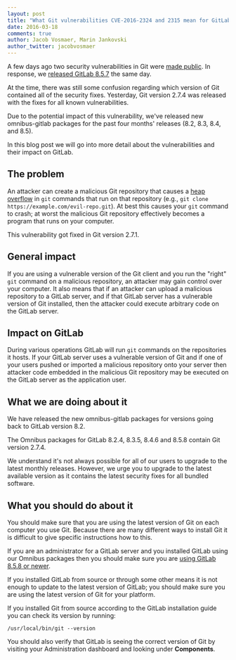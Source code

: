 ```yaml
---
layout: post
title: "What Git vulnerabilities CVE-2016-2324 and 2315 mean for GitLab and you"
date: 2016-03-18
comments: true
author: Jacob Vosmaer, Marin Jankovski
author_twitter: jacobvosmaer
---
```


A few days ago two security vulnerabilities in Git were [made
public](http://www.openwall.com/lists/oss-security/2016/03/15/5). In
response, we [released GitLab
8.5.7](https://about.gitlab.com/2016/03/16/gitlab-8-dot-5-dot-7-released/) the
same day.

At the time, there was still some confusion regarding which version of Git
contained all of the security fixes. Yesterday, Git version 2.7.4 was released
with the fixes for all known vulnerabilities.

Due to the potential impact of this vulnerability, we've released new
omnibus-gitlab packages for the past four months' releases
(8.2, 8.3, 8.4, and 8.5).

In this blog post we will go into more detail about the vulnerabilities and
their impact on GitLab.

<!-- more -->

## The problem

An attacker can create a malicious Git repository that causes a [heap
overflow](https://en.wikipedia.org/wiki/Heap_overflow) in `git` commands
that run on that repository (e.g.,
`git clone https://example.com/evil-repo.git`). At best this causes your
`git` command to crash; at worst the malicious Git repository
effectively becomes a program that runs on your computer.

This vulnerability got fixed in Git version 2.7.1.

## General impact

If you are using a vulnerable version of the Git client and you run the "right"
`git` command on a malicious repository, an attacker may gain control over your
computer. It also means that if an attacker can upload a malicious repository to
a GitLab server, and if that GitLab server has a vulnerable version of Git
installed, then the attacker could execute arbitrary code on the GitLab server.

## Impact on GitLab

During various operations GitLab will run `git` commands on the repositories it
hosts. If your GitLab server uses a vulnerable version of Git and if one of your
users pushed or imported a malicious repository onto your server then attacker
code embedded in the malicious Git repository may be executed on the GitLab
server as the application user.

## What we are doing about it

We have released the new omnibus-gitlab packages for versions going back to
GitLab version 8.2.

The Omnibus packages for GitLab 8.2.4, 8.3.5, 8.4.6 and 8.5.8 contain Git
version 2.7.4.

We understand it's not always possible for all of our users to upgrade to the
latest monthly releases. However, we urge you to upgrade to the latest
available version as it contains the latest security fixes for all bundled
software.

## What you should do about it

You should make sure that you are using the latest version of Git on
each computer you use Git. Because there are many different ways to
install Git it is difficult to give specific instructions how to this.

If you are an administrator for a GitLab server and you installed GitLab
using our Omnibus packages then you should make sure you are [using
GitLab 8.5.8 or newer](https://about.gitlab.com/update/).

If you installed GitLab from source or through some other means it is
not enough to update to the latest version of GitLab; you should make
sure you are using the latest version of Git for your platform.

If you installed Git from source according to the GitLab installation
guide you can check its version by running:

    /usr/local/bin/git --version

You should also verify that GitLab is seeing the correct version of Git by
visiting your Administration dashboard and looking under **Components**.
